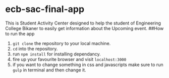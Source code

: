 # ecb-sac-final-app
This is Student Activity Center designed to help the student of Engineering College Bikaner to easily get information about the Upcoming event.
##How to run the app
1. `git clone` the repository to your local machine.
2. `cd` into the repository.
3. run `npm install` for installing dependancy.
4. fire up your favourite browser and visit `localhost:3000`
5. if you want to change something in css and javascripts make sure to run `gulp` in terminal and then change it.